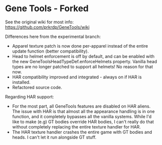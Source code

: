 # Gene Tools - Forked

See the original wiki for most info: https://github.com/prkrdp/GeneTools/wiki

Differences here from the experimental branch:
-  Apparel texture patch is now done per-apparel instead of the entire update function (better compatibility).
-  Head to helmet enforcement is off by default, and can be enabled with the new GeneToolsHeadTypeDef.enforceHelmets property.
    Vanilla head types are no longer patched to support all helmets! No reason for that now.
-  HAR compatibility improved and integrated - always on if HAR is installed.
-  Refactored source code.

Regarding HAR support:
-  For the most part, all GeneTools features are disabled on HAR aliens. The issue with HAR is that almost all the appearance handling is in one function, and it completely bypasses all the vanilla systems. While I'd like to make (e.g) GT bodies override HAR bodies, I can't really do that without completely replacing the entire texture handler for HAR.
- The HAR texture handler crashes the entire game with GT bodies and heads. I can't let it run alongside GT stuff.
